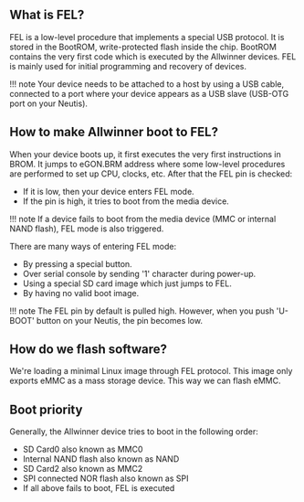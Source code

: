 ## What is FEL?

FEL is a low-level procedure that implements a special USB protocol.
It is stored in the BootROM, write-protected flash inside the chip.
BootROM contains the very first code which is executed by the Allwinner devices.
FEL is mainly used for initial programming and recovery of devices.

!!! note
    Your device needs to be attached to a host by using a USB cable,
    connected to a port where your device appears as a USB slave
    (USB-OTG port on your Neutis).

## How to make Allwinner boot to FEL?

When your device boots up, it first executes the very first instructions
in BROM. It jumps to eGON.BRM address where some low-level procedures are
performed to set up CPU, clocks, etc. After that the FEL pin is checked:

* If it is low, then your device enters FEL mode.
* If the pin is high, it tries to boot from the media device.

!!! note
    If a device fails to boot from the media device (MMC or internal NAND flash),
    FEL mode is also triggered.

There are many ways of entering FEL mode:

* By pressing a special button.
* Over serial console by sending '1' character during power-up.
* Using a special SD card image which just jumps to FEL.
* By having no valid boot image.

!!! note
    The FEL pin by default is pulled high. However, when you push 'U-BOOT' button on
    your Neutis, the pin becomes low.

## How do we flash software?

We're loading a minimal Linux image through FEL protocol. This image only exports eMMC as a mass storage device. This way we can flash eMMC.

## Boot priority

Generally, the Allwinner device tries to boot in the following order:

* SD Card0 also known as MMC0
* Internal NAND flash also known as NAND
* SD Card2 also known as MMC2
* SPI connected NOR flash also known as SPI
* If all above fails to boot, FEL is executed

